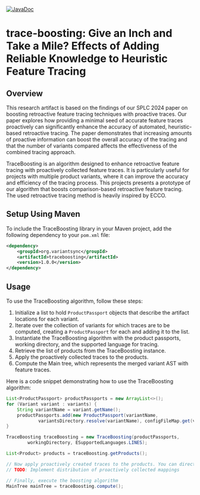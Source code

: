 [![JavaDoc](https://img.shields.io/badge/JavaDoc-Documentation-blue)](https://variantsync.github.io/trace-boosting/)

# trace-boosting: Give an Inch and Take a Mile? Effects of Adding Reliable Knowledge to Heuristic Feature Tracing

## Overview
This research artifact is based on the findings of our SPLC 2024 paper on boosting retroactive feature tracing techniques with proactive traces. 
Our paper explores how providing a minimal seed of accurate feature traces proactively can significantly enhance the accuracy of automated, heuristic-based retroactive tracing. 
The paper demonstrates that increasing amounts of proactive information can boost the overall accuracy of the tracing and that the number of variants compared affects the effectiveness of the combined tracing approach.

TraceBoosting is an algorithm designed to enhance retroactive feature tracing with proactively collected feature traces. 
It is particularly useful for projects with multiple product variants, where it can improve the accuracy and efficiency of the tracing process. 
This projects presents a prototype of our algorithm that boosts comparison-based retroactive feature tracing. 
The used retroactive tracing method is heavily inspired by ECCO.

## Setup Using Maven
To include the TraceBoosting library in your Maven project, add the following dependency to your `pom.xml` file:

```xml
<dependency>
    <groupId>org.variantsync</groupId>
    <artifactId>traceboosting</artifactId>
    <version>1.0.0</version>
</dependency>
```

## Usage
To use the TraceBoosting algorithm, follow these steps:

1. Initialize a list to hold `ProductPassport` objects that describe the artifact locations for each variant.
2. Iterate over the collection of variants for which traces are to be computed, creating a `ProductPassport` for each and adding it to the list.
3. Instantiate the TraceBoosting algorithm with the product passports, working directory, and the supported language for tracing.
4. Retrieve the list of products from the TraceBoosting instance.
5. Apply the proactively collected traces to the products.
6. Compute the Main tree, which represents the merged variant AST with feature traces.

Here is a code snippet demonstrating how to use the TraceBoosting algorithm:

```java
List<ProductPassport> productPassports = new ArrayList<>();
for (Variant variant : variants) {
    String variantName = variant.getName();
    productPassports.add(new ProductPassport(variantName,
            variantsDirectory.resolve(variantName), configFileMap.get(variantName)));
}

TraceBoosting traceBoosting = new TraceBoosting(productPassports,
        workingDirectory, ESupportedLanguages.LINES);

List<Product> products = traceBoosting.getProducts();

// Now apply proactively created traces to the products. You can directly access the AST nodes of the products.
// TODO: Implement distribution of proactively collected mappings

// Finally, execute the boosting algorithm
MainTree mainTree = traceBoosting.compute();
```
